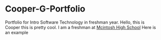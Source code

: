 # Cooper-G-Portfolio
Portfolio for Intro Software Technology in freshman year.
Hello, this is Cooper this is pretty cool.
I am a freshman at [Mcintosh High School](https://www.fcboe.org/mhs)
Here is an example 
